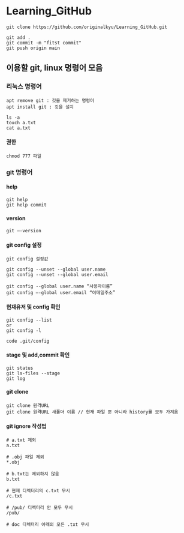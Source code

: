 # Learning_GitHub

```
git clone https://github.com/originalkyu/Learning_GitHub.git

git add .
git commit -m "fitst commit"
git push origin main
```

## 이용할 git, linux 명령어 모음
### 리눅스 명령어
```
apt remove git : 깃을 제거하는 명령어
apt install git : 깃을 설치

ls -a
touch a.txt
cat a.txt
```
#### 권한
```
chmod 777 파일
```


### git 명령어
#### help
```
git help
git help commit
```

#### version
```
git —-version
```

#### git config 설정
```
git config 설정값

git config --unset --global user.name
git config --unset --global user.email

git config --global user.name “사용자이름”
git config —-global user.email “이메일주소”
```
#### 현재유저 및 config 확인
```
git config --list 
or
git config -l

code .git/config
```

#### stage 및 add,commit 확인
```
git status
git ls-files --stage
git log
```

#### git clone
```
git clone 원격URL
git clone 원격URL 새폴더 이름 // 현재 파일 뿐 아니라 history를 모두 가져옴
```



#### git ignore 작성법
```
# a.txt 제외
a.txt

# .obj 파일 제외
*.obj

# b.txt는 제외하지 않음
b.txt

# 현재 디렉터리의 c.txt 무시
/c.txt

# /pub/ 디렉터리 안 모두 무시
/pub/

# doc 디렉터리 아래의 모든 .txt 무시
```

